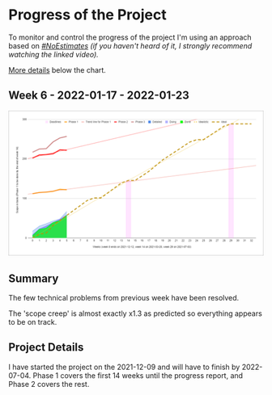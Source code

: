 # Progress of the Project

To monitor and control the progress of the project I'm using an approach based on [*#NoEstimates*](https://www.youtube.com/watch?v=QVBlnCTu9Ms) *(if you haven't heard of it, I strongly recommend watching the linked video).*

[More details](#project-details) below the chart. 

## Week 6 - 2022-01-17 - 2022-01-23

![Progress](progress.png)

## Summary

The few technical problems from previous week have been resolved. 

The 'scope creep' is almost exactly x1.3 as predicted so everything appears to be on track. 

## Project Details
I have started the project on the 2021-12-09 and will have to finish by 2022-07-04. Phase 1 covers the first 14 weeks until the progress report, and Phase 2 covers the rest.
